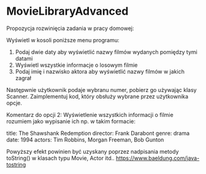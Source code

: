 # MovieLibraryAdvanced

Propozycja rozwinięcia zadania w pracy domowej:

Wyświetl w kosoli poniższe menu programu:

  1. Podaj dwie daty aby wyświetlić nazwy filmów wydanych pomiędzy tymi datami
  2. Wyświetl wszystkie informacje o losowym filmie
  3. Podaj imię i nazwisko aktora aby wyświetlić nazwy filmów w jakich zagrał

Następwnie użytkownik podaje wybranu numer, pobierz go używając klasy Scanner. Zaimplementuj kod, który obsłuży wybrane przez użytkownika opcje.


Komentarz do opcji 2: Wyświetlenie wszystkich informacji o filmie rozumiem jako wypisanie ich np. w takim formacie:

title: The Shawshank Redemption
director: Frank Darabont
genre: drama
date: 1994
actors: Tim Robbins, Morgan Freeman, Bob Gunton

Powyższy efekt powinien być uzyskany poprzez nadpisania metody toString() w klasach typu Movie, Actor itd..
https://www.baeldung.com/java-tostring

